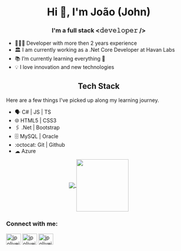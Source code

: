 <h1 align="center">Hi 👋, I'm João (John)</h1>
<h3 align="center">I'm a full stack <𝚍𝚎𝚟𝚎𝚕𝚘𝚙𝚎𝚛 /> </h3>

* 👨🏻‍💻 Developer with more then 2 years experience
* 🏛 I am currently working as a .Net Core Developer at Havan Labs
* 📚 I’m currently learning everything 🤣
* 💡 I love innovation and new technologies

<h2 align="center">Tech Stack</h2>
Here are a few things I've picked up along my learning journey.

* 🗣 C# | JS | TS
* 🌐 HTML5 | CSS3
* 🖇️ .Net | Bootstrap 
* 🗄 MySQL | Oracle
* :octocat: Git | Github
* ☁ Azure

<p align="center">
  <a href="https://github.com/anuraghazra/github-readme-stats">
    <img
      align="center"
      src="https://github-readme-stats.vercel.app/api/top-langs/?username=jpoliveira8809&layout=compact"
    />
  </a>
  <a href="https://github.com/anuraghazra/github-readme-stats">
    <img
      align="center"
      height="142"
      src="https://github-readme-stats.vercel.app/api?username=jpoliveira8809&count_private=true&show_icons=true&custom_title=Github%20Status&hide=issues"
    />
  </a>
</p>

<h3 align="left">Connect with me:</h3>
<p align="left">
<a href="https://twitter.com/jpoliveira8809" target="_blank"><img align="center" src="https://cdn.jsdelivr.net/npm/simple-icons@3.0.1/icons/twitter.svg" alt="jpoliveira8809" height="30" width="40" /></a>
<a href="https://linkedin.com/in/jpoliveira8809" target="_blank"><img align="center" src="https://cdn.jsdelivr.net/npm/simple-icons@3.0.1/icons/linkedin.svg" alt="jpoliveira8809" height="30" width="40" /></a>
<a href="https://instagram.com/jpoliveira8809" target="_blank"><img align="center" src="https://cdn.jsdelivr.net/npm/simple-icons@3.0.1/icons/instagram.svg" alt="jpoliveira8809" height="30" width="40" /></a>
</p>
